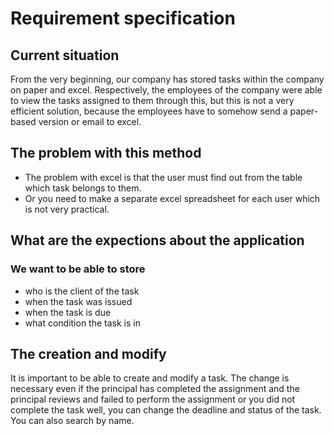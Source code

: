 # Requirement specification

## Current situation
From the very beginning, our company has stored tasks within the company on paper and excel.
Respectively, the employees of the company were able to view the tasks assigned to them through this, but this is not a very efficient solution, because the employees have to somehow
send a paper-based version or email to excel.

## The problem with this method
 * The problem with excel is that the user must find out from the table which task belongs to them.
 * Or you need to make a separate excel spreadsheet for each user which is not very practical.

## What are the expections about the application
 ### We want to be able to store
   * who is the client of the task
   * when the task was issued
   * when the task is due 
   * what condition the task is in
## The creation and modify
It is important to be able to create and modify a task.
The change is necessary even if the principal has completed the assignment and the principal reviews and failed to perform the assignment
or you did not complete the task well, you can change the deadline and status of the task. You can also search by name.


